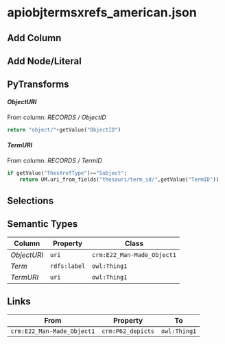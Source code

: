 # apiobjtermsxrefs_american.json

## Add Column

## Add Node/Literal

## PyTransforms
#### _ObjectURI_
From column: _RECORDS / ObjectID_
``` python
return "object/"+getValue("ObjectID")
```

#### _TermURI_
From column: _RECORDS / TermID_
``` python
if getValue("ThesXrefType")=="Subject":
    return UM.uri_from_fields("thesauri/term_id/",getValue("TermID"))
```


## Selections

## Semantic Types
| Column | Property | Class |
|  ----- | -------- | ----- |
| _ObjectURI_ | `uri` | `crm:E22_Man-Made_Object1`|
| _Term_ | `rdfs:label` | `owl:Thing1`|
| _TermURI_ | `uri` | `owl:Thing1`|


## Links
| From | Property | To |
|  --- | -------- | ---|
| `crm:E22_Man-Made_Object1` | `crm:P62_depicts` | `owl:Thing1`|
